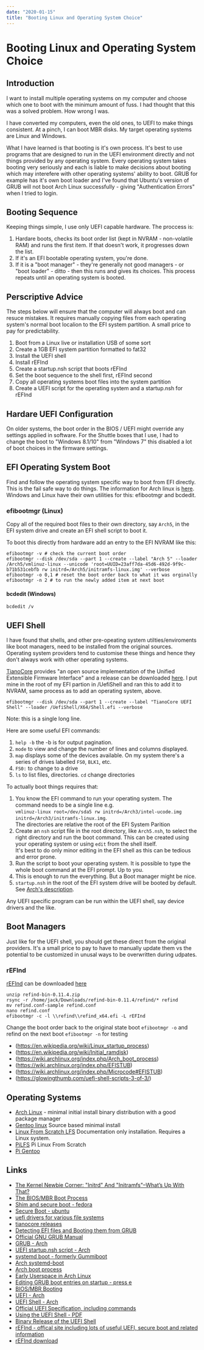 ```yaml
---
date: "2020-01-15"
title: "Booting Linux and Operating System Choice"
---
```


<!-- markdownlint-disable MD025 -->
# Booting Linux and Operating System Choice
<!-- markdownlint-enable MD025 -->

## Introduction

I want to install multiple operating systems on my computer and choose which one to boot with the minimum amount of fuss.  I had thought that this was a solved problem.  How wrong I was.

I have converted my computers, even the old ones, to UEFI to make things consistent.  At a pinch, I can boot MBR disks.  My target operating systems are Linux and Windows.

What I have learned is that booting is it's own process.  It's best to use programs that are designed to run in the UEFI environment directly and not things provided by any operating system.  Every operating system takes booting very seriously and each is liable to make decisions about booting which may interefere with other operating systems' ability to boot.  GRUB for example has it's own boot loader and I've found that Ubuntu's version of GRUB will not boot Arch Linux successfully - giving "Authentication Errors" when I tried to login.

## Booting Sequence

Keeping things simple, I use only UEFI capable hardware.  The proccess is:

1. Hardare boots, checks its boot order list (kept in NVRAM - non-volatile RAM) and runs the first item.  If that doesn't work, it progresses down the list.
1. If it's an EFI bootable operating system, you're done.
1. If it is a "boot manager" - they're generally not good managers - or "boot loader" - ditto - then this runs and gives its choices.  This process repeats until an operating system is booted.

## Perscriptive Advice

The steps below will ensure that the computer will always boot and can resuce mistakes.  It requires manually copying files from each operating system's normal boot localion to the EFI system partition.  A small price to pay for predictability.

1. Boot from a Linux live or installation USB of some sort
1. Create a 1GB EFI system partition formatted to fat32
1. Install the UEFI shell
1. Install rEFInd
1. Create a startup.nsh script that boots rEFInd
1. Set the boot sequence to the shell first, rEFInd second
1. Copy all operating systems boot files into the system partition
1. Create a UEFI script for the operating system and a startup.nsh for rEFInd

## Hardare UEFI Configuration

On older systems, the boot order in the BIOS / UEFI might override any settings applied in software.  For the Shuttle boxes that I use, I had to change the boot to "Windows 8.1/10" from "Windows 7" this disabled a lot of boot choices in the firmware settings.

## EFI Operating System Boot

Find and follow the operating system specific way to boot from EFI directly.  This is the fail safe way to do things.  The information for Arch linux is [here](https://wiki.archlinux.org/index.php/EFISTUB).  Windows and Linux have their own utilities for this: efibootmgr and bcdedit.

### efibootmgr (Linux)

Copy all of the required boot files to their own directory, say `Arch5`, in the EFI system drive and create an EFI shell script to boot it.  

To boot this directly from hardware add an entry to the EFI NVRAM like this:

```shell
efibootmgr -v # check the current boot order
efibootmgr --disk /dev/sda --part 1 --create --label "Arch 5" --loader /Arch5/vmlinuz-linux --unicode 'root=UUID=23aff7da-45d6-492d-9f9c-b71b531cebfb rw initrd=/Arch5/initramfs-linux.img' --verbose
efibootmgr -o 0,1 # reset the boot order back to what it was orginally
efibootmgr -n 2 # to run the newly added item at next boot
```

#### bcdedit (Windows)

```shell
bcdedit /v
```

## UEFI Shell

I have found that shells, and other pre-opeating system utilties/enviroments like boot managers, need to be installed from the original sources.  Operating system providers tend to customise these things and hence they don't always work with other operating systems.

[TianoCore](https://www.tianocore.org/) provides "an open source implementation of the Unified Extensible Firmware Interface" and a release can be downloaded [here](https://github.com/tianocore/edk2/releases).  I put mine in the root of my EFI partion in /UefiShell and ran this to add it to NVRAM, same process as to add an operating system, above.

```shell
efibootmgr --disk /dev/sda --part 1 --create --label "TianoCore UEFI Shell" --loader /UefiShell/X64/Shell.efi --verbose
```

Note: this is a single long line.

Here are some useful EFI commands:

1. `help -b` the -b is for output pagination.
1. `mode` to view and change the number of lines and columns displayed.
1. `map` displays some of the devices available.  On my system there's a series of drives labelled `FS0`, `BLK1`, etc.
1. `FS0:` to change to a drive
1. `ls` to list files, directories.  `cd` change directories

To actually boot things requires that:

1. You know the EFI command to run your operating system.  The command needs to be a single line e.g.  
`vmlinuz-linux root=/dev/sda5 rw initrd=/Arch3/intel-ucode.img initrd=/Arch3/initramfs-linux.img`.  
The directories are relative the root of the EFI System Parition
1. Create an `nsh` script file in the root directory, like `Arch5.nsh`, to select the right directory and run the boot command.  This can be created using your operating system or using `edit` from the shell itself.  
It's best to do only minor editing in the EFI shell as this can be tedious and error prone.
1. Run the script to boot your operating system.  It is possible to type the whole boot command at the EFI prompt.  Up to you.
1. This is enough to run the everything.  But a Boot manager might be nice.
1. `startup.nsh` in the root of the EFI system drive will be booted by default.  See [Arch's description](https://wiki.archlinux.org/index.php/EFISTUB#Using_a_startup.nsh_script).

Any UEFI specific program can be run within the UEFI shell, say device drivers and the like.

## Boot Managers

Just like for the UEFI shell, you should get these direct from the original providers.  It's a small price to pay to have to manually update them vs the potential to be customized in unusal ways to be overwritten during udpates.

### rEFInd

[rEFInd](http://www.rodsbooks.com/refind/) can be downloaded [here](https://sourceforge.net/projects/refind/files/0.11.4/refind-bin-0.11.4.zip/download)

```shell
unzip refind-bin-0.11.4.zip
rsync -r /home/jack/Downloads/refind-bin-0.11.4/refind/* refind
mv refind.conf-sample refind.conf
nano refind.conf
efibootmgr -c -l \\refind\\refind_x64.efi -L rEFInd
```

Change the boot order back to the original state boot `efibootmgr -o` and refind on the next boot `efibootmgr -n` for testing

<!-- markdownlint-disable MD034 -->
* (https://en.wikipedia.org/wiki/Linux_startup_process)
* (https://en.wikipedia.org/wiki/Initial_ramdisk)
* (https://wiki.archlinux.org/index.php/Arch_boot_process)
* (https://wiki.archlinux.org/index.php/EFISTUB)
* (https://wiki.archlinux.org/index.php/Microcode#EFISTUB)
* (https://glowingthumb.com/uefi-shell-scripts-3-of-3/)
<!-- markdownlint-enable MD034 -->

## Operating Systems

* [Arch Linux](https://www.archlinux.org/) - minimal initial install binary distribution with a good package manager
* [Gentoo linux](https://wiki.gentoo.org/wiki/Main_Page) Source based minimal install
* [Linux From Scratch LFS](http://www.linuxfromscratch.org/) Documentation only installation.  Requires a Linux system.
* [PiLFS](https://intestinate.com/pilfs/guide.html) Pi Linux From Scratch
* [Pi Gentoo](https://wiki.gentoo.org/wiki/Raspberry_Pi)

## Links

* [The Kernel Newbie Corner: "Initrd" And "Initramfs"–What’s Up With That?](https://www.linux.com/tutorials/kernel-newbie-corner-initrd-and-initramfs-whats/)
* [The BIOS/MBR Boot Process](https://neosmart.net/wiki/mbr-boot-process/)
* [Shim and secure boot - fedora](https://docs.fedoraproject.org/en-US/Fedora/18/html/UEFI_Secure_Boot_Guide/sect-UEFI_Secure_Boot_Guide-Implementation_of_UEFI_Secure_Boot-Shim.html)
* [Secure Boot - ubuntu](https://wiki.ubuntu.com/UEFI/SecureBoot)
* [uefi drivers for various file systems](https://efi.akeo.ie/)
* [tianocore releases](https://github.com/tianocore/edk2/releases)
* [Detecting EFI files and Booting them from GRUB](https://forum.manjaro.org/t/detecting-efi-files-and-booting-them-from-grub/38083)
* [Official GNU GRUB Manual](https://www.gnu.org/software/grub/manual/grub/grub.html#Installation)
* [GRUB - Arch](https://wiki.archlinux.org/index.php/GRUB)
* [UEFI startup.nsh script - Arch](https://wiki.archlinux.org/index.php/EFISTUB#Using_a_startup.nsh_script)
* [systemd boot - formerly Gummiboot](https://www.freedesktop.org/wiki/Software/systemd/systemd-boot/)
* [Arch systemd-boot](https://wiki.archlinux.org/index.php/Systemd-boot)
* [Arch boot process](https://wiki.archlinux.org/index.php/Arch_boot_process)
* [Early Userspace in Arch Linux](https://web.archive.org/web/20150430223035/http://archlinux.me/brain0/2010/02/13/early-userspace-in-arch-linux/)
* [Editing GRUB boot entries on startup - press e](https://www.cyberciti.biz/faq/grub-boot-into-single-user-mode/)
* [BIOS/MBR Booting](https://neosmart.net/wiki/mbr-boot-process/)
* [UEFI - Arch](https://wiki.archlinux.org/index.php/Unified_Extensible_Firmware_Interface)
* [UEFI Shell - Arch](https://wiki.archlinux.org/index.php/Unified_Extensible_Firmware_Interface#UEFI_Shell)
* [Official UEFI Specification, including commands](https://uefi.org/sites/default/files/resources/UEFI_Shell_2_2.pdf)
* [Using the UEFI Shell - PDF](https://uefi.org/sites/default/files/resources/Insyde_Using_the_UEFI_Shell.pdf)
* [Binary Release of the UEFI Shell](https://github.com/tianocore/edk2/releases)
* [rEFInd - offical site including lots of useful UEFI, secure boot and related information](http://www.rodsbooks.com/refind/)
* [rEFInd download](https://sourceforge.net/projects/refind/files/0.11.4/)
